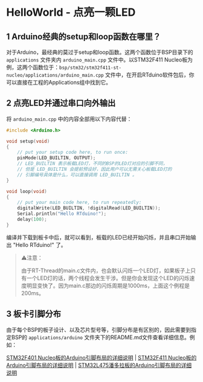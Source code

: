 # HelloWorld - 点亮一颗LED

## 1 Arduino经典的setup和loop函数在哪里？

对于Arduino，最经典的莫过于setup和loop函数。这两个函数位于BSP目录下的 `applications` 文件夹内 `arduino_main.cpp` 文件中。以STM32F411 Nucleo板为例，这两个函数位于：`bsp/stm32/stm32f411-st-nucleo/applications/arduino_main.cpp` 文件中，在开启RTduino软件包后，你可以直接在工程的Applications组中找到它。

## 2 点亮LED并通过串口向外输出

将 `arduino_main.cpp` 中的内容全部用以下内容代替：

```c
#include <Arduino.h>

void setup(void)
{
    // put your setup code here, to run once:
    pinMode(LED_BUILTIN, OUTPUT);
    // LED_BUILTIN 表示板载LED灯，不同的BSP的LED灯对应的引脚不同，
    // 但是 LED_BUILTIN 会提前预设好，因此用户可以无需关心板载LED灯的
    // 引脚编号具体是什么，可以直接调用 LED_BUILTIN 。
}

void loop(void)
{
    // put your main code here, to run repeatedly:
    digitalWrite(LED_BUILTIN, !digitalRead(LED_BUILTIN));
    Serial.println("Hello RTduino!");
    delay(100);
}
```

编译并下载到板卡中后，就可以看到，板载的LED已经开始闪烁，并且串口开始输出 "Hello RTduino!" 了。

> ⚠️注意：
> 
> 由于RT-Thread的main.c文件内，也会默认闪烁一个LED灯，如果板子上只有一个LED灯的话，两个线程会发生干涉。但是你会发现这个LED的闪烁速度明显变快了。因为main.c那边的闪烁周期是1000ms，上面这个例程是200ms。
> 

## 3 板卡引脚分布

由于每个BSP的板子设计、以及芯片型号等，引脚分布是有区别的，因此需要到指定BSP的 `applications/arduino` 文件夹下的README.md文件查看详细信息。例如：

[STM32F401 Nucleo板的Arduino引脚布局的详细说明](https://github.com/RT-Thread/rt-thread/tree/master/bsp/stm32/stm32f401-st-nucleo/applications/arduino_pinout) | [STM32F411 Nucleo板的Arduino引脚布局的详细说明](https://github.com/RT-Thread/rt-thread/tree/master/bsp/stm32/stm32f411-st-nucleo/applications/arduino_pinout) | [STM32L475潘多拉板的Arduino引脚布局的详细说明](https://github.com/RT-Thread/rt-thread/tree/master/bsp/stm32/stm32l475-atk-pandora/applications/arduino_pinout)
